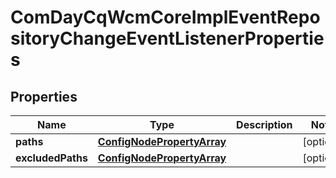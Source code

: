 
# ComDayCqWcmCoreImplEventRepositoryChangeEventListenerProperties

## Properties
Name | Type | Description | Notes
------------ | ------------- | ------------- | -------------
**paths** | [**ConfigNodePropertyArray**](ConfigNodePropertyArray.md) |  |  [optional]
**excludedPaths** | [**ConfigNodePropertyArray**](ConfigNodePropertyArray.md) |  |  [optional]



